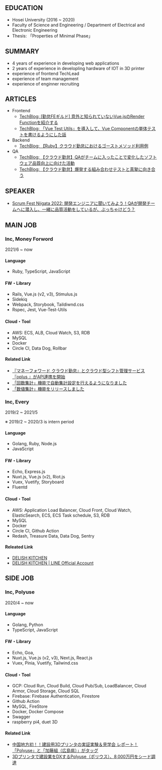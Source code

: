 
## EDUCATION
- Hosei University (2016 ~ 2020)
- Faculty of Science and Engineering / Department of Electrical and Electronic Engineering 
- Thesis: 「Properties of Minimal Phase」
  

## SUMMARY

- 4 years of experience in developing web applications
- 2 years of experience in developling hardware of IOT in 3D printer
- experience of frontend TechLead
- experience of team management
- experience of enginner recruiting



## ARTICLES
- Frontend
  - [TechBlog: [勤怠FEギルド] 意外と知られていないVue.jsのRender Functionを紹介する](https://moneyforward.com/engineers_blog/2022/07/28/introduce-render-function/)
  - [TechBlog: 「Vue Test Utils」を導入して、Vue Componentの単体テストを書けるようにした話](https://moneyforward.com/engineers_blog/2021/12/17/vue-test-utils/)
- Backend
  - [TechBlog: 【Ruby】クラウド勤怠におけるゴーストメソッド利用例](https://moneyforward.com/engineers_blog/2022/03/17/ghost-method-for-attendance/)
- QA
  - [TechBlog: 【クラウド勤怠】QAがチームに入ったことで変化したソフトウェア品質向上に向けた活動](https://moneyforward.com/engineers_blog/2022/06/02/quality-improvement-with-qae/)
  - [TechBlog: 【クラウド勤怠】爆発する組み合わせテストと真摯に向き合う](https://moneyforward.com/engineers_blog/2022/05/17/face-to-combinational-testing/)

## SPEAKER
- [Scrum Fest Niigata 2022: 開発エンジニアに聞いてみよう！QAが開発チームへに潜入し、一緒に品質活動をしているが、ぶっちゃけどう？](https://confengine.com/conferences/scrum-fest-niigata-2022/proposal/16455/qa)

## MAIN JOB

### Inc, Money Forword

2021/6 ~ now

#### Language
- Ruby, TypeScript, JavaScript

#### FW・Library
- Rails, Vue.js (v2, v3), Stimulus.js
- Sidekiq
- Webpack, Storybook, Taildiwnd.css
- Rspec, Jest, Vue-Test-Utils

#### Cloud・Tool
- AWS: ECS, ALB, Cloud Watch, S3, RDB
- MySQL
- Docker
- Circle CI, Data Dog, Rollbar

#### Related Link
- [『マネーフォワード クラウド勤怠』とクラウド型シフト管理サービス『oplus 』がAPI連携を開始](https://prtimes.jp/main/html/rd/p/000000865.000008962.html)
- [「回数集計」機能で自動集計設定を行えるようになりました](https://biz.moneyforward.com/support/attendance/news/new-feature/20220519.html)
- [「数値集計」機能をリリースしました](https://biz.moneyforward.com/support/attendance/news/new-feature/20211217.html)


### Inc, Every

2019/2 ~ 2021/5

※ 2019/2 ~ 2020/3 is intern period

#### Language
- Golang, Ruby, Node.js
- JavaScript

#### FW・Library
- Echo, Express.js
- Nuxt.js, Vue.js (v2), Riot.js
- Vuex, Vuetify, Storyboard
- Fluentd

#### Cloud・Tool
- AWS: Application Load Balancer, Cloud Front, Cloud Watch, ElasticSearch, ECS, ECS Task schedule, S3, RDB
- MySQL
- Docker
- Circle CI, Github Action
- Redash, Treasure Data, Data Dog, Sentry

#### Releated Link
- [DELISH KITCHEN](https://delishkitchen.tv/)
- [DELISH KITCHEN | LINE Official Account](https://page.line.me/hta0453h)


## SIDE JOB

### Inc, Polyuse

2020/4 ~ now

#### Language
- Golang, Python
- TypeScript, JavaScript

#### FW・Library
- Echo, Goa, 
- Nuxt.js, Vue.js (v2, v3), Next.js, React.js
- Vuex, Pinia, Vuetify, Tailwind.css

#### Cloud・Tool
- GCP: Cloud Run, Cloud Build, Cloud Pub/Sub, LoadBalancer, Cloud Armor, Cloud Storage, Cloud SQL
- Firebase: Firebase Authentication, Firestore
- Github Action
- MySQL, FireStore
- Docker, Docker Compose
- Swagger
- raspberry pi4, duet 3D


#### Related Link
- [中国地方初！！建設用3Dプリンタの実証実験＆見学会 レポート！「Polyuse」と「加藤組（広島県）」がタッグ](https://digital-construction.jp/column/318)
- [3Dプリンタで建設業をDXするPolyuse（ポリウス）、8,000万円をシード調達](https://thebridge.jp/2021/04/polyuse-seed-round-funding?fbclid=IwAR2If4jbob5lILWe0At5eumIN2kE2CbKjfK75zConkb0gBSQa2CIeMn8rAM)
